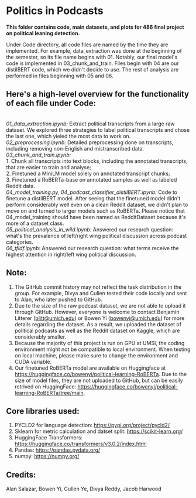 # Politics in Podcasts
**This folder contains code, main datasets, and plots for 486 final project on political leaning detection.**

Under Code directory, all code files are named by the time they are implemented. For example, data_extraction was done at the beginning of the semester, so its file name begins with 01. Notably, our final model's code is implemented in 03_chunk_and_train. Files begin with 04 are our distilBERT code, which we didn't decide to use. The rest of analysis are performed in files beginning with 05 and 06.

## Here's a high-level overview for the functionality of each file under Code:
<br> *01_data_extraction.ipynb:* Extract political transcripts from a large raw dataset. We explored three strategies to label political transcripts and chose the last one, which yieled the most data to work on.
<br> *02_preprocessing.ipynb:* Detailed preprocessing done on transcripts, including removing non-English and mistranscribed data. 
<br> *03_chunk_and_train.ipynb:* <br>1. Chunk all transcripts into text blocks, including the annotated transcripts, that are easier to train and analyse; <br>2. Finetuned a MiniLM model solely on annotated transcript chunks; <br>3. Finetuned a RoBERTa-base on annotated samples as well as labeled Reddit data.
<br> *04_model_training.py, 04_podcast_classifier_distilBERT.ipynb:* Code to finetune a distilBERT model. After seeing that the finetuned model didn't perform considerably well even on a clean Reddit dataset, we didn't plan to move on and turned to larger models such as RoBERTa. Please notice that 04_model_training should have been named as RedditDataset because it's more of a dataset class. 
<br> *05_political_analysis_in_wild.ipynb:* Answered our research question: what's the prevalence of left/right wing political discussion across podcast categories.
<br> *06_tfidf.ipynb:* Answered our research question: what terms receive the highest attention in right/left wing political discussion. 


## Note:
1. The GitHub commit history may not reflect the task distribution in the group. For example, Divya and Cullen tested their code locally and sent to Alan, who later pushed to GitHub. 
2. Due to the size of the raw podcast dataset, we are not able to upload it through GitHub. However, everyone is welcome to contact Benjamin Litterer (blitt@umich.edu) or Bowen Yi (bowenyi@umich.edu) for more details regarding the dataset.
As a result, we uploaded the dataset of political podcasts as well as the Reddit dataset on Kaggle, which are considerably smaller. 
3. Because the majority of this project is run on GPU at UMSI, the coding environment might not be compatible to local environment. When testing on local machine, please make sure to change the environment and CUDA variable.
4. Our finetuned RoBERTa model are available on Huggingface at https://huggingface.co/bowenyi/political-learning-RoBERTa. Due to the size of model files, they are not uploaded to GitHub, but can be easily retrived on HuggingFace: https://huggingface.co/bowenyi/political-learning-RoBERTa/tree/main.


## Core libraries used:
1. PYCLD2 for language detection: https://pypi.org/project/pycld2/
2. Sklearn for metric calculation and datset split: https://scikit-learn.org/
3. HuggingFace Transformers: https://huggingface.co/transformers/v3.0.2/index.html
4. Pandas: https://pandas.pydata.org/
5. numpy: https://numpy.org/


## Credits:
Alan Salazar, Bowen Yi, Cullen Ye, Divya Reddy, Jacob Harwood
